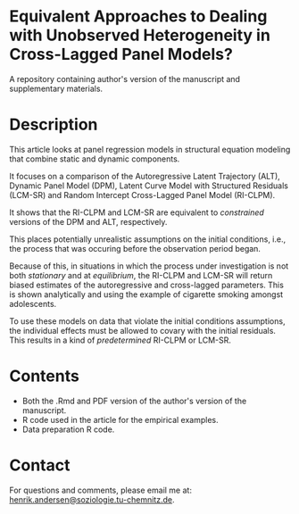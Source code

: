 # Equivalent Approaches to Dealing with Unobserved Heterogeneity in Cross-Lagged Panel Models?

A repository containing author's version of the manuscript and supplementary materials. 

# Description 

This article looks at panel regression models in structural equation modeling that combine static and dynamic components. 

It focuses on a comparison of the Autoregressive Latent Trajectory (ALT), Dynamic Panel Model (DPM), Latent Curve Model with Structured Residuals (LCM-SR) and Random Intercept Cross-Lagged Panel Model (RI-CLPM). 

It shows that the RI-CLPM and LCM-SR are equivalent to *constrained* versions of the DPM and ALT, respectively. 

This places potentially unrealistic assumptions on the initial conditions, i.e., the process that was occuring before the observation period began. 

Because of this, in situations in which the process under investigation is not both *stationary* and at *equilibrium*, the RI-CLPM and LCM-SR will return biased estimates of the autoregressive and cross-lagged parameters. This is shown analytically and using the example of cigarette smoking amongst adolescents. 

To use these models on data that violate the initial conditions assumptions, the individual effects must be allowed to covary with the initial residuals. This results in a kind of *predetermined* RI-CLPM or LCM-SR. 

# Contents

- Both the .Rmd and PDF version of the author's version of the manuscript. 
- R code used in the article for the empirical examples. 
- Data preparation R code. 

# Contact 

For questions and comments, please email me at: henrik.andersen@soziologie.tu-chemnitz.de. 
